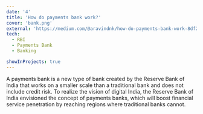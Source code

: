 ```yaml
---
date: '4'
title: 'How do payments bank work?'
cover: 'bank.png'
external: 'https://medium.com/@aravindnk/how-do-payments-bank-work-8df2a875b0c5'
tech:
  - RBI
  - Payments Bank
  - Banking

showInProjects: true
---
```


A payments bank is a new type of bank created by the Reserve Bank of India that works on a smaller scale than a traditional bank and does not include credit risk. To realize the vision of digital India, the Reserve Bank of India envisioned the concept of payments banks, which will boost financial service penetration by reaching regions where traditional banks cannot.
